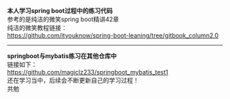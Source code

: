 **本人学习spring boot过程中的练习代码**  
参考的是纯洁的微笑spring boot精讲42章  
纯洁的微笑教程链接：   
https://github.com/ityouknow/spring-boot-leaning/tree/gitbook_column2.0  
****************************************************************
**springboot与mybatis练习在其他仓库中**   
链接如下：   
https://github.com/magiclz233/springboot_mybatis_test1    
还在学习当中，后续会不断更新自己的学习过程！  
共勉